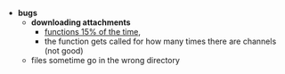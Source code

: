 - **bugs**
  - **downloading attachments**
    - [functions 15% of the time](https://media.discordapp.net/attachments/986716623962505236/1058919087746588804/image.png),
    - the function gets called for how many times there are channels (not good)
  - files sometime go in the wrong directory

